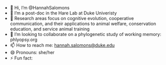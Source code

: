 - 👋 Hi, I’m @HannahSalomons
- 👀 I’m a post-doc in the Hare Lab at Duke Univeristy
- 🌱 Research areas focus on cognitive evolution, cooperative communication, and their applications to animal welfare, conservation education, and service animal training
- 💞️ I’m looking to collaborate on a phylogenetic study of working memory: phlyopsy.org
- 📫 How to reach me: hannah.salomons@duke.edu
- 😄 Pronouns: she/her
- ⚡ Fun fact: 

<!---
HannahSalomons/HannahSalomons is a ✨ special ✨ repository because its `README.md` (this file) appears on your GitHub profile.
You can click the Preview link to take a look at your changes.
--->
